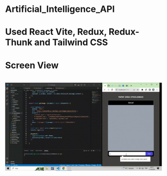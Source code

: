 # Artificial_Intelligence_API

<h1>Used React Vite, Redux, Redux-Thunk and Tailwind CSS<h1>

<h1>Screen View<h1>

![](./src/assets/artificial_intelligence.gif)